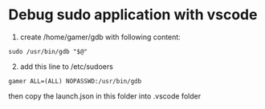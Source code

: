 # Debug sudo application with vscode

  1. create /home/gamer/gdb with following content:
```
sudo /usr/bin/gdb "$@"
```

  2. add this line to /etc/sudoers
```
gamer ALL=(ALL) NOPASSWD:/usr/bin/gdb
```

then copy the launch.json in this folder into .vscode folder